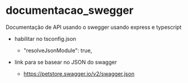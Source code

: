 # documentacao_swegger
Documentação de API usando o swegger usando express e typescript


- habilitar no tsconfig.json
    - "resolveJsonModule": true,    

- link para se basear no JSON do swagger
    - https://petstore.swagger.io/v2/swagger.json

